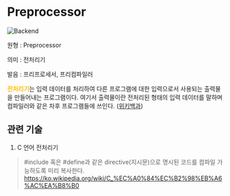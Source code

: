 <d-title>

# Preprocessor

</d-title>

<d-label>

<d-inner>

![Backend](../2TAT1C/Label_Backend.png)

</d-inner>

</d-label>

<d-origin>

원형 : Preprocessor

</d-origin>

<d-mean>

의미 : 전처리기

</d-mean>

<d-pronunciation>

발음 : 프리프로세서, 프리컴파일러

</d-pronunciation>

<d-content>

<span style="color:#FFBF00; font-weight:bold;">전처리기</span>는 입력 데이터를 처리하여 다른 프로그램에 대한 입력으로서 사용되는 출력물을 만들어내는 프로그램이다. 여기서 출력물이란 전처리된 형태의 입력 데이터를 말하며 컴파일러와 같은 차후 프로그램들에 쓰인다. ([위키백과](https://en.wikipedia.org/wiki/Preprocessor))

</d-content>

<d-relation>

## 관련 기술

<d-inner>

1. C 언어 전처리기

</d-inner>

> #include 혹은 #define과 같은 directive(지시문)으로 명시된 코드를 컴파일 가능하도록 미리 복사한다.
> https://ko.wikipedia.org/wiki/C_%EC%A0%84%EC%B2%98%EB%A6%AC%EA%B8%B0

</d-relation>
